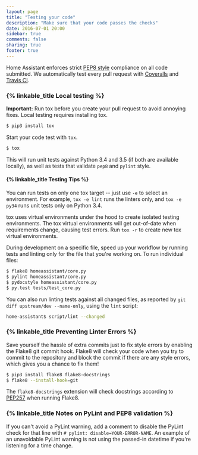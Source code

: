 ```yaml
---
layout: page
title: "Testing your code"
description: "Make sure that your code passes the checks"
date: 2016-07-01 20:00
sidebar: true
comments: false
sharing: true
footer: true
---
```


Home Assistant enforces strict [PEP8 style](https://www.python.org/dev/peps/pep-0008/) compliance on all code submitted. We automatically test every pull request with [Coveralls](https://coveralls.io/github/home-assistant/home-assistant) and [Travis CI](https://travis-ci.org/home-assistant/home-assistant).

### {% linkable_title Local testing %}

**Important:** Run tox before you create your pull request to avoid annoying fixes. Local testing requires installing tox.

```bash
$ pip3 install tox
```

Start your code test with `tox`.

```bash
$ tox
```

This will run unit tests against Python 3.4 and 3.5 (if both are available locally), as well as tests that validate `pep8` and `pylint` style.

#### {% linkable_title Testing Tips %}

You can run tests on only one tox target -- just use `-e` to select an environment. For example, `tox -e lint` runs the linters only, and `tox -e py34` runs unit tests only on Python 3.4.

tox uses virtual environments under the hood to create isolated testing environments. The tox virtual environments will get out-of-date when requirements change, causing test errors. Run `tox -r` to create new tox virtual environments.

During development on a specific file, speed up your workflow by running tests and linting only for the file that you're working on. To run individual files:

```bash
$ flake8 homeassistant/core.py
$ pylint homeassistant/core.py
$ pydocstyle homeassistant/core.py
$ py.test tests/test_core.py
```

You can also run linting tests against all changed files, as reported by `git diff upstream/dev --name-only`, using the `lint` script:

```bash
home-assistant$ script/lint --changed
```

### {% linkable_title Preventing Linter Errors %}
 
Save yourself the hassle of extra commits just to fix style errors by enabling the Flake8 git commit hook. Flake8 will check your code when you try to commit to the repository and block the commit if there are any style errors, which gives you a chance to fix them!

```bash
$ pip3 install flake8 flake8-docstrings
$ flake8 --install-hook=git
```

The `flake8-docstrings` extension will check docstrings according to [PEP257](https://www.python.org/dev/peps/pep-0257/) when running Flake8.

### {% linkable_title Notes on PyLint and PEP8 validation %}

If you can't avoid a PyLint warning, add a comment to disable the PyLint check for that line with `# pylint: disable=YOUR-ERROR-NAME`. An example of an unavoidable PyLint warning is not using the passed-in datetime if you're listening for a time change.
